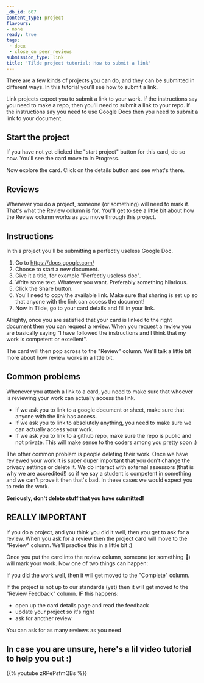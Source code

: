 ```yaml
---
_db_id: 607
content_type: project
flavours:
- none
ready: true
tags:
 - docx
 - close_on_peer_reviews
submission_type: link
title: 'Tilde project tutorial: How to submit a link'
---
```


There are a few kinds of projects you can do, and they can be submitted in different ways. In this tutorial you'll see how to submit a link.

Link projects expect you to submit a link to your work. If the instructions say you need to make a repo, then you'll need to submit a link to your repo. If the instructions say you need to use Google Docs then you need to submit a link to your document.

## Start the project

If you have not yet clicked the "start project" button for this card, do so now. You'll see the card move to In Progress.

Now explore the card. Click on the details button and see what's there.

## Reviews

Whenever you do a project, someone (or something) will need to mark it. That's what the Review column is for. You'll get to see a little bit about how the Review column works as you move through this project.

## Instructions

In this project you'll be submitting a perfectly useless Google Doc.

1. Go to https://docs.google.com/
2. Choose to start a new document.
3. Give it a title, for example "Perfectly useless doc".
4. Write some text. Whatever you want. Preferably something hilarious.
5. Click the Share button.
6. You'll need to copy the available link. Make sure that sharing is set up so that anyone with the link can access the document!
7. Now in Tilde, go to your card details and fill in your link.

Alrighty, once you are satisfied that your card is linked to the right document then you can request a review. When you request a review you are basically saying "I have followed the instructions and I think that my work is competent or excellent".

The card will then pop across to the "Review" column. We'll talk a little bit more about how review works in a little bit.

## Common problems

Whenever you attach a link to a card, you need to make sure that whoever is reviewing your work can actually access the link.

- If we ask you to link to a google document or sheet, make sure that anyone with the link has access.
- If we ask you to link to absolutely anything, you need to make sure we can actually access your work.
- If we ask you to link to a github repo, make sure the repo is public and not private. This will make sense to the coders among you pretty soon :)

The other common problem is people deleting their work. Once we have reviewed your work it is super duper important that you don't change the privacy settings or delete it. We do interact with external assessors (that is why we are accredited!) so if we say a student is competent in something and we can't prove it then that's bad. In these cases we would expect you to redo the work.

**Seriously, don't delete stuff that you have submitted!**


## REALLY IMPORTANT

If you do a project, and you think you did it well, then you get to ask for a review. When you ask for a review then the project card will move to the "Review" column. We'll practice this in a little bit :)

Once you put the card into the review column, someone (or something 🤖) will mark your work. Now one of two things can happen:

If you did the work well, then it will get moved to the "Complete" column.

If the project is not up to our standards (yet) then it will get moved to the "Review Feedback" column. IF this happens:
- open up the card details page and read the feedback
- update your project so it's right
- ask for another review

You can ask for as many reviews as you need


## In case you are unsure, here's a lil video tutorial to help you out :)

{{% youtube zRPePsfmQBs %}}
